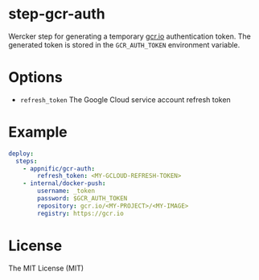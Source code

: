 # step-gcr-auth
Wercker step for generating a temporary [gcr.io](https://cloud.google.com/container-registry/docs/) authentication token. The generated token is stored in the `GCR_AUTH_TOKEN` environment variable.

# Options

- `refresh_token` The Google Cloud service account refresh token

# Example

```yaml
deploy:
  steps:
    - appnific/gcr-auth:
        refresh_token: <MY-GCLOUD-REFRESH-TOKEN>
    - internal/docker-push:
        username: _token
        password: $GCR_AUTH_TOKEN
        repository: gcr.io/<MY-PROJECT>/<MY-IMAGE>
        registry: https://gcr.io
```

# License

The MIT License (MIT)
